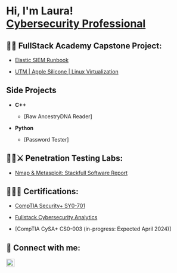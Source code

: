 <h1>Hi, I'm Laura! <br/><a href="https://www.linkedin.com/in/laura-shupe-cyber/">Cybersecurity Professional</a></h1>

<h2>👨‍💻 FullStack Academy Capstone Project:</h2>

- [Elastic SIEM Runbook](https://github.com/LauraShupe/Elastic-Cloud-SIEM)

- [UTM | Apple Silicone | Linux Virtualization](https://github.com/LauraShupe/UTM-Apple-Silicone-Linux-Virtualization)



<h2> Side Projects </h2>

- <b>C++</b>
  - [Raw AncestryDNA Reader]
 
- <b>Python</b>
  - [Password Tester]
 

<h2>👨‍💻⚔️ Penetration Testing Labs:</h2>

  - [Nmap & Metasploit: Stackfull Software Report](https://github.com/reyestech/Nmap-Metasploit-Penetration-Testing-Report)

   
<h2>🧑‍🎓📑 Certifications:</h2>
 
  - [CompTIA Security+ SY0-701](https://www.credly.com/badges/e9f2f87b-cf77-4312-a8aa-d9a4a3d13160/public_url)

  - [Fullstack Cybersecurity Analytics](https://github.com/LauraShupe/Certifications/blob/3ac22561c658ad76f21abc9e43eca99dee1aa91f/9%20CYB%20LAURA.pdf)

  - [CompTIA CySA+ CS0-003 (in-progress: Expected April 2024)]


<h2> 🤳 Connect with me:</h2>

[<img align="left" alt="LauraShupe | LinkedIn" width="22px" src="https://cdn.jsdelivr.net/npm/simple-icons@v3/icons/linkedin.svg" />][linkedin]

[linkedin]: https://www.linkedin.com/in/laura-shupe-cyber
